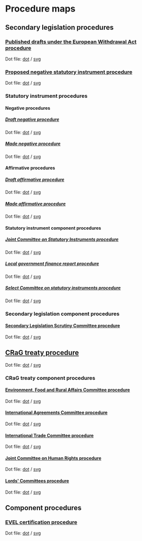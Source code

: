 # Procedure maps

## Secondary legislation procedures

### [Published drafts under the European Withdrawal Act procedure](secondary-legislation/published-drafts-under-euwa/published-drafts-under-euwa.pdf)

Dot file: [dot](secondary-legislation/published-drafts-under-euwa/published-drafts-under-euwa.dot) / [svg](secondary-legislation/published-drafts-under-euwa/published-drafts-under-euwa.svg)

### [Proposed negative statutory instrument procedure](secondary-legislation/proposed-negative-sis/proposed-negative-sis.pdf)

Dot file: [dot](secondary-legislation/proposed-negative-sis/proposed-negative-sis.dot) / [svg](secondary-legislation/proposed-negative-sis/proposed-negative-sis.svg)

### Statutory instrument procedures

#### Negative procedures

##### [Draft negative procedure](secondary-legislation/statutory-instruments/negative-procedures/draft/draft-negative.pdf)

Dot file: [dot](secondary-legislation/statutory-instruments/negative-procedures/draft/draft-negative.dot) / [svg](secondary-legislation/statutory-instruments/negative-procedures/draft/draft-negative.svg)

##### [Made negative procedure](secondary-legislation/statutory-instruments/negative-procedures/made/made-negative.pdf)

Dot file: [dot](secondary-legislation/statutory-instruments/negative-procedures/made/made-negative.dot) / [svg](secondary-legislation/statutory-instruments/negative-procedures/made/made-negative.svg)

#### Affirmative procedures

##### [Draft affirmative procedure](secondary-legislation/statutory-instruments/affirmative-procedures/draft/draft-affirmative.pdf)

Dot file: [dot](secondary-legislation/statutory-instruments/affirmative-procedures/draft/draft-affirmative.dot) / [svg](secondary-legislation/statutory-instruments/affirmative-procedures/draft/draft-affirmative.svg)

##### [Made affirmative procedure](secondary-legislation/statutory-instruments/affirmative-procedures/made/made-affirmative.pdf)

Dot file: [dot](secondary-legislation/statutory-instruments/affirmative-procedures/made/made-affirmative.dot) / [svg](secondary-legislation/statutory-instruments/affirmative-procedures/made/made-affirmative.svg)

#### Statutory instrument component procedures

##### [Joint Committee on Statutory Instruments procedure](secondary-legislation/statutory-instruments/components/jcsi/jcsi.pdf)

Dot file: [dot](secondary-legislation/statutory-instruments/components/jcsi/jcsi.dot) / [svg](secondary-legislation/statutory-instruments/components/jcsi/jcsi.svg)

##### [Local government finance report procedure](secondary-legislation/statutory-instruments/components/local-government-finance-report/local-government-finance-report.pdf)

Dot file: [dot](secondary-legislation/statutory-instruments/components/local-government-finance-report/local-government-finance-report.dot) / [svg](secondary-legislation/statutory-instruments/components/local-government-finance-report/local-government-finance-report.svg)

##### [Select Committee on statutory instruments procedure](secondary-legislation/statutory-instruments/components/scsi/scsi.pdf)

Dot file: [dot](secondary-legislation/statutory-instruments/components/scsi/scsi.dot) / [svg](secondary-legislation/statutory-instruments/components/scsi/scsi.svg)

### Secondary legislation component procedures

#### [Secondary Legislation Scrutiny Committee procedure](secondary-legislation/components/slsc/slsc.pdf)

Dot file: [dot](secondary-legislation/components/slsc/slsc.dot) / [svg](secondary-legislation/components/slsc/slsc.svg)

## [CRaG treaty procedure](crag-treaties/crag-treaties.pdf)

Dot file: [dot](crag-treaties/crag-treaties.dot) / [svg](crag-treaties/crag-treaties.svg)

### CRaG treaty component procedures

#### [Environment, Food and Rural Affairs Committee procedure](crag-treaties/components/efra/efra.pdf)

Dot file: [dot](crag-treaties/components/efra/efra.dot) / [svg](crag-treaties/components/efra/efra.svg)

#### [International Agreements Committee procedure](crag-treaties/components/iac/iac.pdf)

Dot file: [dot](crag-treaties/components/iac/iac.dot) / [svg](crag-treaties/components/iac/iac.svg)

#### [International Trade Committee procedure](crag-treaties/components/itc/itc.pdf)

Dot file: [dot](crag-treaties/components/itc/itc.dot) / [svg](crag-treaties/components/itc/itc.svg)

#### [Joint Committee on Human Rights procedure](crag-treaties/components/jchr/jchr.pdf)

Dot file: [dot](crag-treaties/components/jchr/jchr.dot) / [svg](crag-treaties/components/jchr/jchr.svg)

#### [Lords' Committees procedure](crag-treaties/components/lords-committees/lords-committees.pdf)

Dot file: [dot](crag-treaties/components/lords-committees/lords-committees.dot) / [svg](crag-treaties/components/lords-committees/lords-committees.svg)

## Component procedures

### [EVEL certification procedure](components/evel-certification/evel-certification.pdf)

Dot file: [dot](components/evel-certification/evel-certification.dot) / [svg](components/evel-certification/evel-certification.svg)